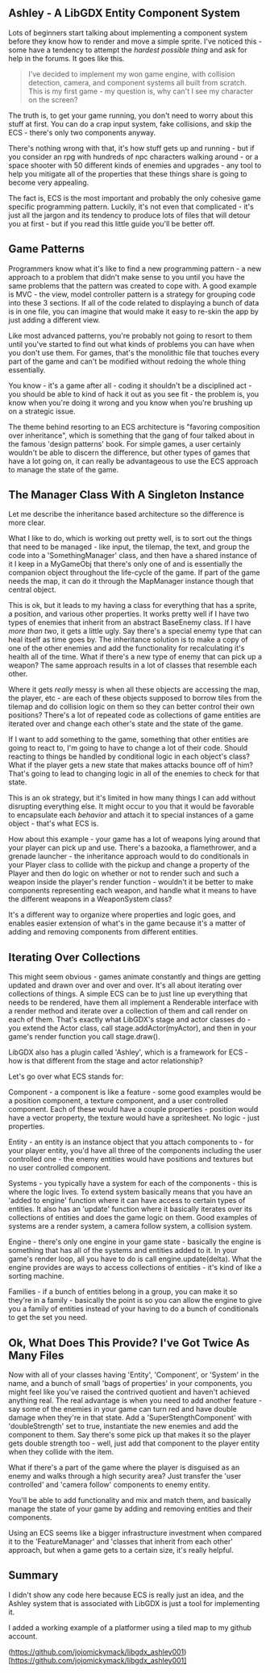 ## Ashley - A LibGDX Entity Component System

Lots of beginners start talking about implementing a component system before they know how to render and move a simple sprite. I've noticed this - some have a tendency to attempt the _hardest possible thing_ and ask for help in the forums. It goes like this.

> I've decided to implement my won game engine, with collision detection, camera, and component systems all built from scratch. This is my first game - my question is, why can't I see my character on the screen?

The truth is, to get your game running, you don't need to worry about this stuff at first. You can do a crap input system, fake collisions, and skip the ECS - there's only two components anyway.

There's nothing wrong with that, it's how stuff gets up and running - but if you consider an rpg with hundreds of npc characters walking around - or a space shooter with 50 different kinds of enemies and upgrades - any tool to help you mitigate all of the properties that these things share is going to become very appealing.

The fact is, ECS is the most important and probably the only cohesive game specific programming pattern. Luckily, it's not even that complicated - it's just all the jargon and its tendency to produce lots of files that will detour you at first - but if you read this little guide you'll be better off. 

## Game Patterns

Programmers know what it's like to find a new programming pattern - a new approach to a problem that didn't make sense to you until you have the same problems that the pattern was created to cope with. A good example is MVC - the view, model controller pattern is a strategy for grouping code into these 3 sections. If all of the code related to displaying a bunch of data is in one file, you can imagine that would make it easy to re-skin the app by just adding a different view.

Like most advanced patterns, you're probably not going to resort to them until you've started to find out what kinds of problems you can have when you don't use them. For games, that's the monolithic file that touches every part of the game and can't be modified without redoing the whole thing essentially.

You know - it's a game after all - coding it shouldn't be a disciplined act - you should be able to kind of hack it out as you see fit - the problem is, you know when you're doing it wrong and you know when you're brushing up on a strategic issue.

The theme behind resorting to an ECS architecture is "favoring composition over inheritance", which is something that the gang of four talked about in the famous 'design patterns' book. For simple games, a user certainly wouldn't be able to discern the difference, but other types of games that have a lot going on, it can really be advantageous to use the ECS approach to manage the state of the game.  

## The Manager Class With A Singleton Instance

Let me describe the inheritance based architecture so the difference is more clear. 

What I like to do, which is working out pretty well, is to sort out the things that need to be managed - like input, the tilemap, the text, and group the code into a 'SomethingManager' class, and then have a shared instance of it I keep in a MyGameObj that there's only one of and is essentially the companion object throughout the life-cycle of the game. If part of the game needs the map, it can do it through the MapManager instance though that central object.

This is ok, but it leads to my having a class for everything that has a sprite, a position, and various other properties. It works pretty well if I have two types of enemies that inherit from an abstract BaseEnemy class. If I have _more than two_, it gets a little ugly. Say there's a special enemy type that can heal itself as time goes by. The inheritance solution is to make a copy of one of the other enemies and add the functionality for recalculating it's health all of the time. What if there's a new type of enemy that can pick up a weapon? The same approach results in a lot of classes that resemble each other.

Where it gets _really_ messy is when all these objects are accessing the map, the player, etc - are each of these objects supposed to borrow tiles from the tilemap and do collision logic on them so they can better control their own positions? There's a lot of repeated code as collections of game entities are iterated over and change each other's state and the state of the game.

If I want to add something to the game, something that other entities are going to react to, I'm going to have to change a lot of their code. Should reacting to things be handled by conditional logic in each object's class? What if the player gets a new state that makes attacks bounce off of him? That's going to lead to changing logic in all of the enemies to check for that state. 

This is an ok strategy, but it's limited in how many things I can add without disrupting everything else. It might occur to you that it would be favorable to encapsulate each _behavior_ and attach it to special instances of a game object - that's what ECS is.

How about this example - your game has a lot of weapons lying around that your player can pick up and use. There's a bazooka, a flamethrower, and a grenade launcher - the inheritance approach would to do conditionals in your Player class to collide with the pickup and change a property of the Player and then do logic on whether or not to render such and such a weapon inside the player's render function - wouldn't it be better to make components representing each weapon, and handle what it means to have the different weapons in a WeaponSystem class?

It's a different way to organize where properties and logic goes, and enables easier extension of what's in the game because it's a matter of adding and removing components from different entities.

## Iterating Over Collections

This might seem obvious - games animate constantly and things are getting updated and drawn over and over and over. It's all about iterating over collections of things. A simple ECS can be to just line up everything that needs to be rendered, have them all implement a Renderable interface with a render method and iterate over a collection of them and call render on each of them. That's exactly what LibGDX's stage and actor classes do - you extend the Actor class, call stage.addActor(myActor), and then in your game's render function you call stage.draw().

LibGDX also has a plugin called 'Ashley', which is a framework for ECS - how is that different from the stage and actor relationship?

Let's go over what ECS stands for:

Component - a component is like a feature - some good examples would be a position component, a texture component, and a user controlled component. Each of these would have a couple properties - position would have a vector property, the texture would have a spritesheet. No logic - just properties.

Entity - an entity is an instance object that you attach components to - for your player entity, you'd have all three of the components including the user controlled one - the enemy entities would have positions and textures but no user controlled component.

Systems - you typically have a system for each of the components - this is where the logic lives. To extend system basically means that you have an 'added to engine' function where it can have access to certain types of entities. It also has an 'update' function where it basically iterates over its collections of entities and does the game logic on them. Good examples of systems are a render system, a camera follow system, a collision system.

Engine - there's only one engine in your game state - basically the engine is something that has all of the systems and entities added to it. In your game's render loop, all you have to do is call engine.update(delta). What the engine provides are ways to access collections of entities - it's kind of like a sorting machine.

Families - if a bunch of entities belong in a group, you can make it so they're in a family - basically the point is so you can allow the engine to give you a family of entities instead of your having to do a bunch of conditionals to get the set you need.

## Ok, What Does This Provide? I've Got Twice As Many Files

Now with all of your classes having 'Entity', 'Component', or 'System' in the name, and a bunch of small 'bags of properties' in your components, you might feel like you've raised the contrived quotient and haven't achieved anything real. The real advantage is when you need to add another feature - say some of the enemies in your game can turn red and have double damage when they're in that state. Add a 'SuperStengthComponent' with 'doubleStrength' set to true, instantiate the new enemies and add the component to them. Say there's some pick up that makes it so the player gets double strength too - well, just add that component to the player entity when they collide with the item.

What if there's a part of the game where the player is disguised as an enemy and walks through a high security area? Just transfer the 'user controlled' and 'camera follow' components to enemy entity.

You'll be able to add functionality and mix and match them, and basically manage the state of your game by adding and removing entities and their components.

Using an ECS seems like a bigger infrastructure investment when compared it to the 'FeatureManager' and 'classes that inherit from each other' approach, but when a game gets to a certain size, it's really helpful.

## Summary

I didn't show any code here because ECS is really just an idea, and the Ashley system that is associated with LibGDX is just a tool for implementing it.

I added a working example of a platformer using a tiled map to my github account.

(https://github.com/jojomickymack/libgdx_ashley001)[https://github.com/jojomickymack/libgdx_ashley001]





